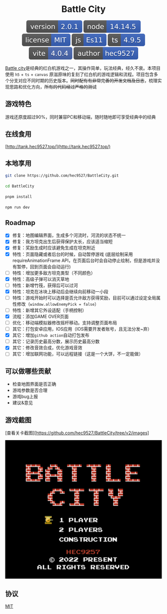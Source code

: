 <div style="text-align:center;" align="center">

# Battle City

<!-- https://shields.io/ -->

![version](./svg/version.svg)
![node version](./svg/node.svg)
![License](./svg/license-MIT.svg)
![javascript](./svg/js-Es11.svg)
![typescript](./svg/ts.svg)
![vite](./svg/vite.svg)
![author](./svg/author-hec9527.svg)

</div>

[Battle city](https://github.com/hec9527/BattleCity)是经典的红白机游戏之一，其操作简单，玩法经典，经久不衰。本项目使用 `h5` + `ts` + `canvas` 原滋原味的复刻了红白机的游戏逻辑和流程。项目包含多个分支对应不同时期的历史版本。~~同时配有有非常完善的开发文档及日志~~，梳理实现思路和优化方向，~~所有的代码经过严格的测试~~

## 游戏特色

游戏还原度超过90%，同时兼容PC和移动端，随时随地即可享受经典中的经典

## 在线食用

[http://tank.hec9527.top/](http://tank.hec9527.top/)

## 本地享用

```zsh
git clone https://github.com/hec9527/BattleCity.git

cd BattleCity

pnpm install

npm run dev
```

## Roadmap


- [x] 修复：地图编辑界面，生成多个河流时，河流的状态不统一
- [x] 修复：我方坦克出生后获得保护太长，应该适当缩短
- [x] 修复：奖励生成时应该避免生成在坦克附近
- [x] 特性：页面隐藏或者后台的时候，自动暂停游戏 (底层绘制采用requireAnimationFrame API，在页面后台时会自动停止绘制，但是游戏并没有暂停，回到页面会自动运行)
- [ ] 特性：增加更多敌方坦克类型（不同颜色）
- [x] 特性：高级子弹可以消灭草地
- [ ] 特性：新增竹筏，获得后可以过河
- [x] 特性：坦克在冰块上移动后会继续向前移动一小段
- [ ] 特性：游戏开始时可以选择是否允许敌方获得奖励，目前可以通过设定全局属性修改（`window.allowEnemyPick = false`）
- [ ] 特性：新增其它外设适配（手柄控制）
- [x] 流程：添加GAME OVER页面
- [ ] 优化：移动端模拟器修改摇杆移动。支持调整页面布局
- [ ] 其它：打包安卓应用，IOS应用（IOS需要开发者账号，且无法分发~弃）
- [x] 其它：增加`github action`自动打包发布
- [ ] 其它：记录历史最高分数，展示历史最高分数
- [x] 其它：修改音效合成，优化游戏音效
- [ ] 其它：增加联网功能，可以远程链接（这是一个大饼，不一定能做）

## 可以做哪些贡献

- 检查地图界面是否正确
- 游戏参数是否合理
- 游戏bug上报
- 建议&意见

## 游戏截图

[查看关卡截图][https://github.com/hec9527/BattleCity/tree/v2/images]

![](images/win_start.png)

## 协议

[MIT](./LICENSE)